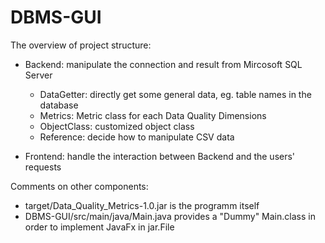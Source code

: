 # DBMS-GUI


The overview of project structure:

- Backend: manipulate the connection and result from Mircosoft SQL Server
  - DataGetter: directly get some general data, eg. table names in the database
  - Metrics: Metric class for each Data Quality Dimensions 
  - ObjectClass: customized object class
  - Reference: decide how to manipulate CSV data
  
- Frontend: handle the interaction between Backend and the users' requests
 
Comments on other components:
- target/Data_Quality_Metrics-1.0.jar is the programm itself
- DBMS-GUI/src/main/java/Main.java provides a "Dummy" Main.class in order to implement JavaFx in jar.File
